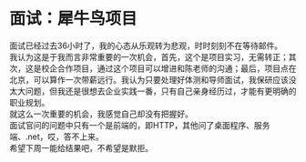 <h1>面试：犀牛鸟项目</h1>

面试已经过去36小时了，我的心态从乐观转为悲观，时时刻刻不在等待邮件。  
我认为这是于我而言非常重要的一次机会，首先，这个是项目实习，无需转正；其次，这是校企合作项目，通过这个项目可以增进和陈老师的沟通；最后，项目点在北京，可以算作一次带薪远行。我认为只要处理好体测和导师面试，我保研应该没太大问题，但我还是很想去企业实践一番，只有自己亲身经历过，才能有更明确的职业规划。  
就这么一次重要的机会，我感觉自己却没有把握好。  
面试官问的问题中只有一个是前端的，即HTTP，其他问了桌面程序、服务端、.net，哎，答不上来。  
希望下周一能给结果吧，不希望是默拒。  